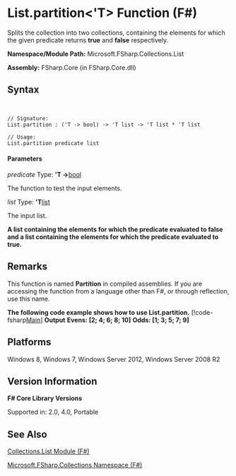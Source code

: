 # List.partition<'T> Function (F#)

Splits the collection into two collections, containing the elements for which the given predicate returns **true** and **false** respectively.

**Namespace/Module Path:** Microsoft.FSharp.Collections.List

**Assembly:** FSharp.Core (in FSharp.Core.dll)


## Syntax


```


// Signature:
List.partition : ('T -> bool) -> 'T list -> 'T list * 'T list

// Usage:
List.partition predicate list

```



#### Parameters
*predicate*
Type: **'T -&gt;**[bool](http://msdn.microsoft.com/en-us/library/89c0cf9c-49ce-4207-a3be-555851a67dd5)


The function to test the input elements.


*list*
Type: **'T**[list](http://msdn.microsoft.com/en-us/library/c627b668-477b-4409-91ed-06d7f1b3e4a7)


The input list.



**A list containing the elements for which the predicate evaluated to false and a list containing the elements for which the predicate evaluated to true.**
## Remarks
This function is named **Partition** in compiled assemblies. If you are accessing the function from a language other than F#, or through reflection, use this name.

**The following code example shows how to use List.partition.**
[!code-fsharp[Main](snippets/fslists/snippet50.fs)]
**Output**
**Evens: [2; 4; 6; 8; 10]**
**Odds: [1; 3; 5; 7; 9]**
## Platforms
Windows 8, Windows 7, Windows Server 2012, Windows Server 2008 R2


## Version Information
**F# Core Library Versions**

Supported in: 2.0, 4.0, Portable




## See Also
[Collections.List Module &#40;F&#35;&#41;](Collections.List-Module-%5BFSharp%5D.md)

[Microsoft.FSharp.Collections Namespace &#40;F&#35;&#41;](Microsoft.FSharp.Collections-Namespace-%5BFSharp%5D.md)

